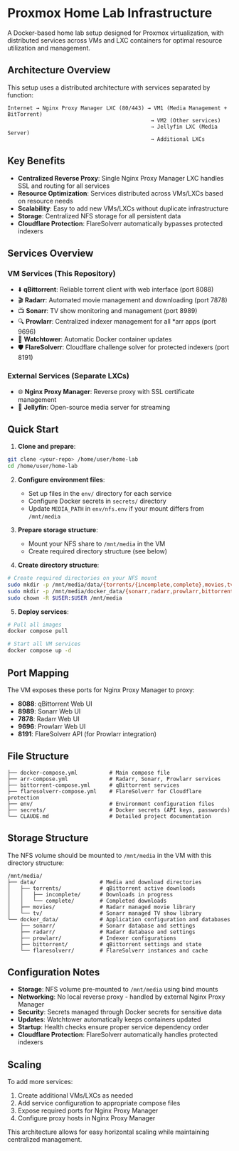 # Proxmox Home Lab Infrastructure

A Docker-based home lab setup designed for Proxmox virtualization, with distributed services across VMs and LXC containers for optimal resource utilization and management.

## Architecture Overview

This setup uses a distributed architecture with services separated by function:

```
Internet → Nginx Proxy Manager LXC (80/443) → VM1 (Media Management + BitTorrent)
                                             → VM2 (Other services)
                                             → Jellyfin LXC (Media Server)
                                             → Additional LXCs
```

## Key Benefits

- **Centralized Reverse Proxy**: Single Nginx Proxy Manager LXC handles SSL and routing for all services
- **Resource Optimization**: Services distributed across VMs/LXCs based on resource needs
- **Scalability**: Easy to add new VMs/LXCs without duplicate infrastructure
- **Storage**: Centralized NFS storage for all persistent data
- **Cloudflare Protection**: FlareSolverr automatically bypasses protected indexers

## Services Overview

### VM Services (This Repository)
- ⬇️ **qBittorrent**: Reliable torrent client with web interface (port 8088)
- 🎬 **Radarr**: Automated movie management and downloading (port 7878)  
- 📺 **Sonarr**: TV show monitoring and management (port 8989)
- 🔍 **Prowlarr**: Centralized indexer management for all *arr apps (port 9696)
- 🚢 **Watchtower**: Automatic Docker container updates
- 🛡️ **FlareSolverr**: Cloudflare challenge solver for protected indexers (port 8191)

### External Services (Separate LXCs)
- 🌐 **Nginx Proxy Manager**: Reverse proxy with SSL certificate management
- 📡 **Jellyfin**: Open-source media server for streaming

## Quick Start

1. **Clone and prepare**:
```bash
git clone <your-repo> /home/user/home-lab
cd /home/user/home-lab
```

2. **Configure environment files**:
   - Set up files in the `env/` directory for each service
   - Configure Docker secrets in `secrets/` directory
   - Update `MEDIA_PATH` in `env/nfs.env` if your mount differs from `/mnt/media`

3. **Prepare storage structure**:
   - Mount your NFS share to `/mnt/media` in the VM
   - Create required directory structure (see below)

4. **Create directory structure**:
```bash
# Create required directories on your NFS mount
sudo mkdir -p /mnt/media/data/{torrents/{incomplete,complete},movies,tv}
sudo mkdir -p /mnt/media/docker_data/{sonarr,radarr,prowlarr,bittorrent,flaresolverr}
sudo chown -R $USER:$USER /mnt/media
```

5. **Deploy services**:
```bash
# Pull all images
docker compose pull

# Start all VM services
docker compose up -d
```

## Port Mapping

The VM exposes these ports for Nginx Proxy Manager to proxy:
- **8088**: qBittorrent Web UI
- **8989**: Sonarr Web UI  
- **7878**: Radarr Web UI
- **9696**: Prowlarr Web UI
- **8191**: FlareSolverr API (for Prowlarr integration)

## File Structure

```
├── docker-compose.yml          # Main compose file
├── arr-compose.yml             # Radarr, Sonarr, Prowlarr services
├── bittorrent-compose.yml      # qBittorrent services
├── flaresolverr-compose.yml    # FlareSolverr for Cloudflare protection
├── env/                        # Environment configuration files
├── secrets/                    # Docker secrets (API keys, passwords)
└── CLAUDE.md                   # Detailed project documentation
```

## Storage Structure

The NFS volume should be mounted to `/mnt/media` in the VM with this directory structure:

```
/mnt/media/
├── data/                    # Media and download directories
│   ├── torrents/            # qBittorrent active downloads
│   │   ├── incomplete/      # Downloads in progress
│   │   └── complete/        # Completed downloads
│   ├── movies/              # Radarr managed movie library
│   └── tv/                  # Sonarr managed TV show library
└── docker_data/             # Application configuration and databases
    ├── sonarr/              # Sonarr database and settings
    ├── radarr/              # Radarr database and settings
    ├── prowlarr/            # Indexer configurations
    ├── bittorrent/          # qBittorrent settings and state
    └── flaresolverr/        # FlareSolverr instances and cache
```

## Configuration Notes

- **Storage**: NFS volume pre-mounted to `/mnt/media` using bind mounts
- **Networking**: No local reverse proxy - handled by external Nginx Proxy Manager
- **Security**: Secrets managed through Docker secrets for sensitive data
- **Updates**: Watchtower automatically keeps containers updated
- **Startup**: Health checks ensure proper service dependency order
- **Cloudflare Protection**: FlareSolverr automatically handles protected indexers

## Scaling

To add more services:
1. Create additional VMs/LXCs as needed
2. Add service configuration to appropriate compose files
3. Expose required ports for Nginx Proxy Manager
4. Configure proxy hosts in Nginx Proxy Manager

This architecture allows for easy horizontal scaling while maintaining centralized management.